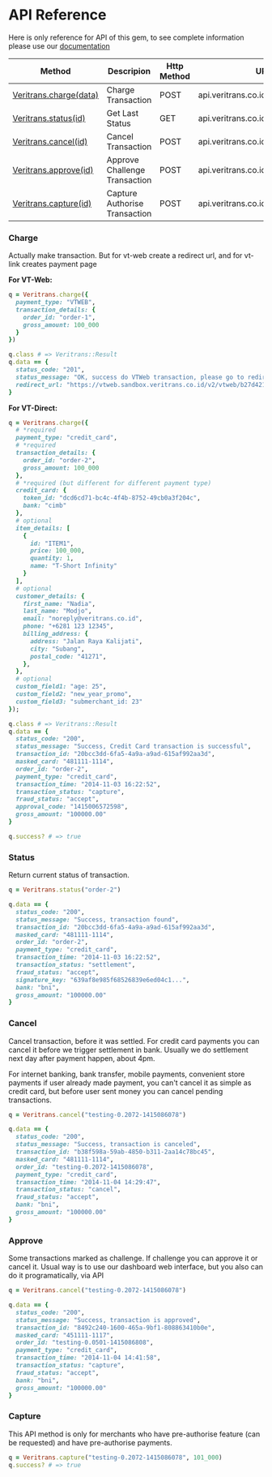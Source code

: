 # API Reference

Here is only reference for API of this gem, to see complete information
please use our [documentation](http://docs.veritrans.co.id/sandbox/introduction.html)


<table>
  <thead>
    <tr>
      <th>Method</th>
      <th>Descripion</th>
      <th>Http Method</th>
      <th>URL</th>
    </tr>
  </thead>

  <tbody>
    <tr>
      <td><a href="#charge">Veritrans.charge(data)</a></td>
      <td>Charge Transaction</td>
      <td>POST</td>
      <td>api.veritrans.co.id/v2/charge</td>
    </tr>
    <tr>
      <td><a href="#status">Veritrans.status(id)</a></td>
      <td>Get Last Status</td>
      <td>GET</td>
      <td>api.veritrans.co.id/v2/{id}/status</td>
    </tr>
    <tr>
      <td><a href="#cancel">Veritrans.cancel(id)</a></td>
      <td>Cancel Transaction</td>
      <td>POST</td>
      <td>api.veritrans.co.id/v2/{id}/cancel</td>
    </tr>
    <tr>
      <td><a href="#approve">Veritrans.approve(id)</a></td>
      <td>Approve Challenge Transaction</td>
      <td>POST</td>
      <td>api.veritrans.co.id/v2/{id}/approve</td>
    </tr>
    <tr>
      <td><a href="#capture">Veritrans.capture(id)</a></td>
      <td>Capture Authorise Transaction</td>
      <td>POST</td>
      <td>api.veritrans.co.id/v2/{id}/capture</td>
    </tr>
  </tbody>
</table>


<a name="charge"></a>

### Charge

Actually make transaction. But for vt-web create a redirect url, and for vt-link creates payment page

**For VT-Web:**

```ruby
q = Veritrans.charge({
  payment_type: "VTWEB",
  transaction_details: {
    order_id: "order-1",
    gross_amount: 100_000
  }
})

q.class # => Veritrans::Result
q.data == {
  status_code: "201",
  status_message: "OK, success do VTWeb transaction, please go to redirect_url",
  redirect_url: "https://vtweb.sandbox.veritrans.co.id/v2/vtweb/b27d421f-90ff-4427-83d2-fbe8acbbce89"
}
```

**For VT-Direct:**

```ruby
q = Veritrans.charge({
  # *required
  payment_type: "credit_card",
  # *required
  transaction_details: {
    order_id: "order-2",
    gross_amount: 100_000
  },
  # *required (but different for different payment type)
  credit_card: {
    token_id: "dcd6cd71-bc4c-4f4b-8752-49cb0a3f204c",
    bank: "cimb"
  },
  # optional
  item_details: [
    {
      id: "ITEM1",
      price: 100_000,
      quantity: 1,
      name: "T-Short Infinity"
    }
  ],
  # optional
  customer_details: {
    first_name: "Nadia",
    last_name: "Modjo",
    email: "noreply@veritrans.co.id",
    phone: "+6281 123 12345",
    billing_address: {
      address: "Jalan Raya Kalijati",
      city: "Subang",
      postal_code: "41271",
    },
  },
  # optional
  custom_field1: "age: 25",
  custom_field2: "new_year_promo",
  custom_field3: "submerchant_id: 23"
});

q.class # => Veritrans::Result
q.data == {
  status_code: "200",
  status_message: "Success, Credit Card transaction is successful",
  transaction_id: "20bcc3dd-6fa5-4a9a-a9ad-615af992aa3d", 
  masked_card: "481111-1114",
  order_id: "order-2",
  payment_type: "credit_card",
  transaction_time: "2014-11-03 16:22:52",
  transaction_status: "capture",
  fraud_status: "accept",
  approval_code: "1415006572598",
  gross_amount: "100000.00"
}

q.success? # => true
```


<a name="status"></a>
### Status

Return current status of transaction.

```ruby
q = Veritrans.status("order-2")

q.data == {
  status_code: "200",
  status_message: "Success, transaction found",
  transaction_id: "20bcc3dd-6fa5-4a9a-a9ad-615af992aa3d",
  masked_card: "481111-1114",
  order_id: "order-2",
  payment_type: "credit_card",
  transaction_time: "2014-11-03 16:22:52",
  transaction_status: "settlement",
  fraud_status: "accept",
  signature_key: "639af8e985f68526839e6ed04c1...",
  bank: "bni",
  gross_amount: "100000.00"
}
```


<a name="cancel"></a>
### Cancel

Cancel transaction, before it was settled. For credit card payments you can cancel it before we trigger settlement in bank.
Usually we do settlement next day after payment happen, about 4pm.

For internet banking, bank transfer, mobile payments, convenient store payments if user already made payment,
you can't cancel it as simple as credit card, but before user sent money you can cancel pending transactions.

```ruby
q = Veritrans.cancel("testing-0.2072-1415086078")

q.data == {
  status_code: "200",
  status_message: "Success, transaction is canceled",
  transaction_id: "b38f598a-59ab-4850-b311-2aa14c78bc45",
  masked_card: "481111-1114",
  order_id: "testing-0.2072-1415086078",
  payment_type: "credit_card",
  transaction_time: "2014-11-04 14:29:47",
  transaction_status: "cancel",
  fraud_status: "accept",
  bank: "bni",
  gross_amount: "100000.00"
}
```


<a name="approve"></a>
### Approve

Some transactions marked as challenge. If challenge you can approve it or cancel it. Usual way is to use our dashboard web interface,
but you also can do it programatically, via API

```ruby
q = Veritrans.cancel("testing-0.2072-1415086078")

q.data == {
  status_code: "200",
  status_message: "Success, transaction is approved",
  transaction_id: "8492c240-1600-465a-9bf1-808863410b0e",
  masked_card: "451111-1117",
  order_id: "testing-0.0501-1415086808",
  payment_type: "credit_card",
  transaction_time: "2014-11-04 14:41:58",
  transaction_status: "capture",
  fraud_status: "accept",
  bank: "bni",
  gross_amount: "100000.00"
}
```

<a name="capture"></a>
### Capture

This API method is only for merchants who have pre-authorise feature (can be requested) and have pre-authorise payments.

```ruby
q = Veritrans.capture("testing-0.2072-1415086078", 101_000)
q.success? # => true
```
